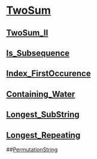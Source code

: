 
# [TwoSum](https://leetcode.com/problems/two-sum/description/)

## [TwoSum_II](https://leetcode.com/problems/two-sum-ii-input-array-is-sorted/description/)

## [Is_Subsequence](https://leetcode.com/problems/is-subsequence/)

## [Index_FirstOccurence](https://leetcode.com/problems/find-the-index-of-the-first-occurrence-in-a-string/)

## [Containing_Water](https://leetcode.com/problems/container-with-most-water/)

## [Longest_SubString](https://leetcode.com/problems/longest-substring-without-repeating-characters/description/)

## [Longest_Repeating](https://leetcode.com/problems/longest-repeating-character-replacement/description/)

##[PermutationString](https://leetcode.com/problems/permutation-in-string/)